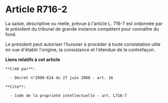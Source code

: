 # Article R716-2

La saisie, descriptive ou réelle, prévue à l'article L. 716-7 est ordonnée par le président du tribunal de grande instance
compétent pour connaître du fond. 

Le président peut autoriser l'huissier à procéder à toute constatation utile en vue d'établir l'origine, la consistance et
l'étendue de la contrefaçon.

**Liens relatifs à cet article**

	**Créé par**:

	  - Décret n°2008-624 du 27 juin 2008 - art. 16

	**Cite**:

	  - Code de la propriété intellectuelle - art. L716-7
